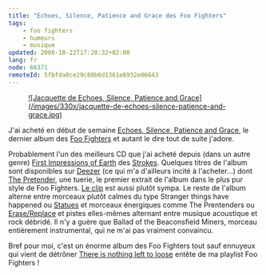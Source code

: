 ```yaml
---
title: "Echoes, Silence, Patience and Grace des Foo Fighters"
tags:
    - foo fighters
    - humeurs
    - musique
updated: 2008-10-22T17:28:32+02:00
lang: fr
node: 66371
remoteId: 5fbfda8ce29c80b6d1361e8932e06643
---
```

<figure class="object-left"><a href="/images/jacquette-de-echoes-silence-patience-and-grace.jpg">![Jacquette de Echoes, Silence, Patience and Grace](/images/330x/jacquette-de-echoes-silence-patience-and-grace.jpg)
</a></figure>


J'ai acheté en début de semaine [Echoes, Silence, Patience and Grace](http://fr.wikipedia.org/wiki/Echoes,_Silence,_Patience_and_Grace), le dernier album des [Foo Fighters](http://foofighters.com/) et autant le dire tout de suite j'adore.


Probablement l'un des meilleurs CD que j'ai acheté depuis (dans un autre genre) [First Impressions of Earth](http://fr.wikipedia.org/wiki/First_Impressions_of_Earth) des [Strokes](http://www.thestrokes.com/). Quelques titres de l'album sont disponibles sur [Deezer](http://www.deezer.com) (ce qui m'a d'ailleurs incité à l'acheter...) dont [The Pretender](http://www.deezer.com/?urlIdSong=162562), une tuerie, le premier extrait de l'album dans le plus pur style de Foo Fighters. [Le clip](#clip_the_pretenders) est aussi plutôt sympa. Le reste de l'album alterne entre morceaux plutôt calmes du type Stranger things have happened ou [Statues](http://www.deezer.com/?urlIdSong=181675) et morceaux énergiques comme The Prentenders ou [Erase/Replace](http://www.deezer.com/?urlIdSong=181713) et pistes elles-mêmes alternant entre musique acoustique et rock débridé. Il n'y a guère que Ballad of the Beaconsfield Miners, morceau entièrement instrumental, qui ne m'ai pas vraiment convaincu.


Bref pour moi, c'est un énorme album des Foo Fighters tout sauf ennuyeux qui vient de détrôner [There is nothing left to loose](http://fr.wikipedia.org/wiki/There_Is_Nothing_Left_to_Lose) entête de ma playlist Foo Fighters !


<a name="clip_the_pretenders" id="clip_the_pretenders"></a>

